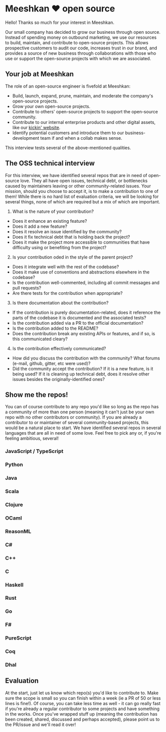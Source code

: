 # Meeshkan :heart: open source

Hello! Thanks so much for your interest in Meeshkan.

Our small company has decided to grow our business through open source. Instead of spending money on outbound marketing, we use our resources to build, maintain, and contribute to open-source projects. This allows prospective customers to audit our code, increases trust in our brand, and provides a source of new business through collaborations with those who use or support the open-source projects with which we are associated.

## Your job at Meeshkan

The role of an open-source engineer is fivefold at Meeshkan:

- Build, launch, expand, prune, maintain, and moderate the company's open-source projects.
- Grow your own open-source projects.
- Contribute to others' open-source projects to support the open-source community.
- Contribute to our internal enterprise products and other digital assets, like our [kickin' website](https://www.meeshkan.com).
- Identify potential customers and introduce them to our business-development team if and when a collab makes sense.

This interview tests several of the above-mentioned qualities.

## The OSS technical interview

For this interview, we have identified several repos that are in need of open-source love. They all have open issues, technical debt, or bottlenecks caused by maintainers leaving or other community-related issues. Your mission, should you choose to accept it, is to make a contribution to one of them! While there is no hard list of evaluation criteria, we will be looking for several things, none of which are required but a mix of which are important.

1. What is the nature of your contribution?
  + Does it enhance an existing feature?
  + Does it add a new feature?
  + Does it resolve an issue identified by the community?
  + Does it fix technical debt that is holding back the project?
  + Does it make the project more accessible to communities that have difficulty using or benefiting from the project?
2. Is your contribution oded in the style of the parent project?
  + Does it integrate well with the rest of the codebase?
  + Does it make use of conventions and abstractions elsewhere in the codebase?
  + Is the contribution well-commented, including all commit messages and pull requests?
  + Are there tests for the contribution when appropriate?
3. Is there documentation about the contribution?
  + If the contribution is purely documentation-related, does it reference the parts of the codebase it is documented and the associated tests?
  + Is the contribution added via a PR to the official documentation?
  + Is the contribution added to the README?
  + Does the contribution break any existing APIs or features, and if so, is this communicated cleary?
4. Is the contribution effectively communicated?
  + How did you discuss the contribution with the community? What forums (e-mail, github, gitter, etc were used)?
  + Did the community accept the contribution? If it is a new feature, is it being used? If it is cleaning up technical debt, does it resolve other issues besides the originally-identified ones?

## Show me the repos!

You can of course contribute to any repo you'd like so long as the repo has a community of more than one person (meaning it can't just be your own repo with no other contributors or community).  If you are already a contributor to or maintainer of several community-based projects, this would be a natural place to start. We have identified several repos in several languages that are all in need of some love. Feel free to pick any or, if you're feeling ambitious, several!

### JavaScript / TypeScript

### Python

### Java

### Scala

### Clojure

### OCaml

### ReasonML

### C#

### C++

### C

### Haskell

### Rust

### Go

### F#

### PureScript

### Coq

### Dhal

## Evaluation

At the start, just let us know which repo(s) you'd like to contribute to. Make sure the scope is small so you can finish within a week (ie a PR of 50 or less lines is fine!). Of course, you can take less time as well - it can go really fast if you're already a regular contributor to some projects and have something in the works.  Once you've wrapped stuff up (meaning the contribution has been created, shared, discussed and perhaps accepted), please point us to the PR/issue and we'll read it over!
